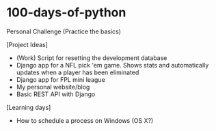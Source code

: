 # 100-days-of-python
Personal Challenge (Practice the basics)

[Project Ideas]
- (Work) Script for resetting the development database
- Django app for a NFL pick 'em game. Shows stats and automatically updates when a player has been eliminated
- Django app for FPL mini league
- My personal website/blog
- Basic REST API with Django

[Learning days]
- How to schedule a process on Windows (OS X?)
